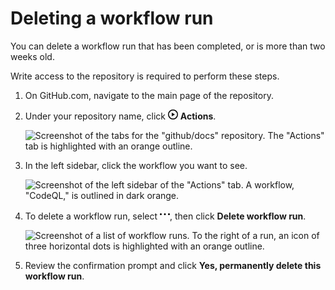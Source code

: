 # Deleting a workflow run

You can delete a workflow run that has been completed, or is more than two weeks old.

Write access to the repository is required to perform these steps.

1. On GitHub.com, navigate to the main page of the repository.
1. Under your repository name, click <svg version="1.1" width="16" height="16" viewBox="0 0 16 16" class="octicon octicon-play" aria-hidden="true"><path d="M8 0a8 8 0 1 1 0 16A8 8 0 0 1 8 0ZM1.5 8a6.5 6.5 0 1 0 13 0 6.5 6.5 0 0 0-13 0Zm4.879-2.773 4.264 2.559a.25.25 0 0 1 0 .428l-4.264 2.559A.25.25 0 0 1 6 10.559V5.442a.25.25 0 0 1 .379-.215Z"></path></svg> **Actions**.

   ![Screenshot of the tabs for the "github/docs" repository. The "Actions" tab is highlighted with an orange outline.](/assets/images/help/repository/actions-tab.png)

1. In the left sidebar, click the workflow you want to see.

   ![Screenshot of the left sidebar of the "Actions" tab. A workflow, "CodeQL," is outlined in dark orange.](/assets/images/help/actions/superlinter-workflow-sidebar.png)
1. To delete a workflow run, select <svg version="1.1" width="16" height="16" viewBox="0 0 16 16" class="octicon octicon-kebab-horizontal" aria-label="Show options" role="img"><path d="M8 9a1.5 1.5 0 1 0 0-3 1.5 1.5 0 0 0 0 3ZM1.5 9a1.5 1.5 0 1 0 0-3 1.5 1.5 0 0 0 0 3Zm13 0a1.5 1.5 0 1 0 0-3 1.5 1.5 0 0 0 0 3Z"></path></svg>, then click **Delete workflow run**.

   ![Screenshot of a list of workflow runs. To the right of a run, an icon of three horizontal dots is highlighted with an orange outline.](/assets/images/help/settings/workflow-delete-run.png)

1. Review the confirmation prompt and click **Yes, permanently delete this workflow run**.
